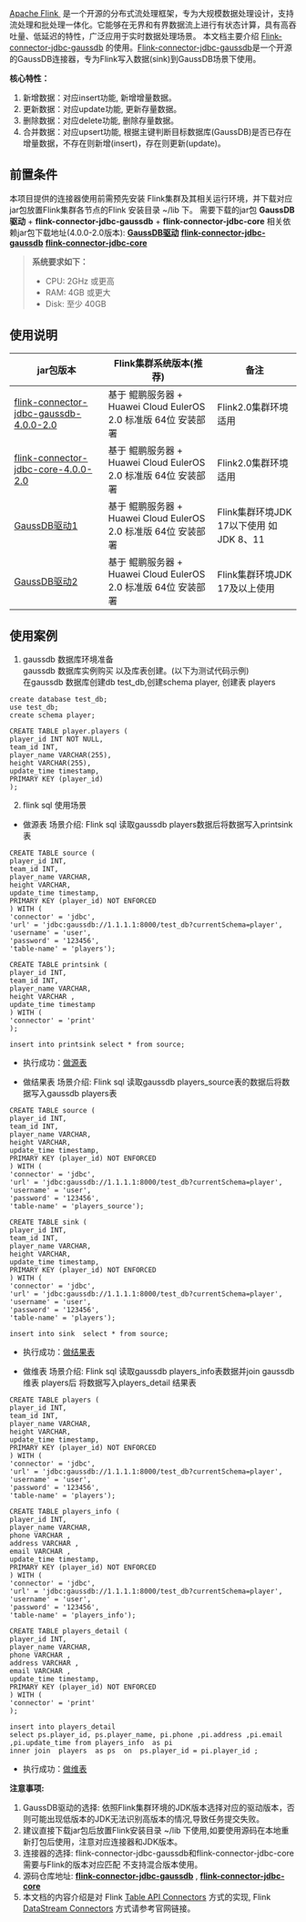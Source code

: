 ‌[Apache Flink ‌](https://flink.apache.org/) 是一个开源的分布式流处理框架，专为大规模数据处理设计，支持流处理和批处理一体化。它能够在无界和有界数据流上进行有状态计算，具有高吞吐量、低延迟的特性，广泛应用于实时数据处理场景。
本文档主要介绍 [Flink-connector-jdbc-gaussdb](https://github.com/HuaweiCloudDeveloper/gaussdb-flink-connector-jdbc) 的使用。[Flink-connector-jdbc-gaussdb](https://github.com/HuaweiCloudDeveloper/gaussdb-flink-connector-jdbc)是一个开源的GaussDB连接器，专为Flink写入数据(sink)到GaussDB场景下使用。

**核心特性：**
1. 新增数据：对应insert功能, 新增增量数据。
2. 更新数据：对应update功能, 更新存量数据。
3. ‌删除数据：对应delete功能, 删除存量数据。
4. 合并数据：对应upsert功能, 根据主键判断目标数据库(GaussDB)是否已存在增量数据，不存在则新增(insert)，存在则更新(update)。

## 前置条件
本项目提供的连接器使用前需预先安装 Flink集群及其相关运行环境，并下载对应jar包放置Flink集群各节点的Flink 安装目录 ~/lib 下。
需要下载的jar包 <strong>GaussDB驱动</strong> + <strong>flink-connector-jdbc-gaussdb</strong> + <strong>flink-connector-jdbc-core</strong>
相关依赖jar包下载地址(4.0.0-2.0版本):
[**GaussDB驱动**](https://repo1.maven.org/maven2/com/huaweicloud/gaussdb/gaussdbjdbc/506.0.0.b058-jdk7/gaussdbjdbc-506.0.0.b058-jdk7.jar)
[**flink-connector-jdbc-gaussdb**](https://repo.maven.apache.org/maven2/com/huaweicloud/gaussdb/flink/flink-connector-jdbc-gaussdb/4.0.0-2.0/)
[**flink-connector-jdbc-core**](https://repo1.maven.org/maven2/org/apache/flink/flink-connector-jdbc-core/4.0.0-2.0/)


> **系统要求如下：**
> - CPU: 2GHz 或更高
> - RAM: 4GB 或更大
> - Disk: 至少 40GB

## 使用说明

| jar包版本                                                                                                                                                 | Flink集群系统版本(推荐)                                | 备注             |
|--------------------------------------------------------------------------------------------------------------------------------------------------------|------------------------------------------------|----------------|
| [flink-connector-jdbc-gaussdb-4.0.0-2.0](https://repo1.maven.org/maven2/org/apache/flink/flink-connector-jdbc-core/4.0.0-2.0/)                         | 基于 鲲鹏服务器 + Huawei Cloud EulerOS 2.0 标准版 64位 安装部署 | Flink2.0集群环境适用 |	
| [flink-connector-jdbc-core-4.0.0-2.0](https://repo1.maven.org/maven2/org/apache/flink/flink-connector-jdbc-core/4.0.0-2.0/)                            | 基于 鲲鹏服务器 + Huawei Cloud EulerOS 2.0 标准版 64位 安装部署 | Flink2.0集群环境适用 |	
| [GaussDB驱动1](https://repo1.maven.org/maven2/com/huaweicloud/gaussdb/gaussdbjdbc/506.0.0.b058-jdk7/gaussdbjdbc-506.0.0.b058-jdk7.jar)                   | 基于 鲲鹏服务器 + Huawei Cloud EulerOS 2.0 标准版 64位 安装部署 |Flink集群环境JDK 17以下使用  如 JDK 8、11 |	
| [GaussDB驱动2](https://repo1.maven.org/maven2/com/huaweicloud/gaussdb/gaussdbjdbc/506.0.0.b058/gaussdbjdbc-506.0.0.b058.jar)                             | 基于 鲲鹏服务器 + Huawei Cloud EulerOS 2.0 标准版 64位 安装部署 |Flink集群环境JDK 17及以上使用  |

## 使用案例
1. gaussdb 数据库环境准备  
gaussdb 数据库实例购买 以及库表创建。(以下为测试代码示例)  <br />
在gaussdb 数据库创建db test_db,创建schema player, 创建表 players <br />
``` gaussdb sql 
create database test_db;
use test_db;
create schema player;

CREATE TABLE player.players (
player_id INT NOT NULL,
team_id INT,
player_name VARCHAR(255),
height VARCHAR(255),
update_time timestamp,
PRIMARY KEY (player_id)
);
```

2. flink sql 使用场景
*  做源表 
   场景介绍: Flink sql 读取gaussdb players数据后将数据写入printsink表  <br />

```flink sql
CREATE TABLE source (
player_id INT,
team_id INT,
player_name VARCHAR,
height VARCHAR,
update_time timestamp,
PRIMARY KEY (player_id) NOT ENFORCED
) WITH (
'connector' = 'jdbc',
'url' = 'jdbc:gaussdb://1.1.1.1:8000/test_db?currentSchema=player',
'username' = 'user',
'password' = '123456',
'table-name' = 'players');

CREATE TABLE printsink (
player_id INT,
team_id INT,
player_name VARCHAR,
height VARCHAR ,
update_time timestamp
) WITH (
'connector' = 'print'
);

insert into printsink select * from source;
```
- 执行成功：[做源表](./docs/image/scenario01.png)


*  做结果表
   场景介绍: Flink sql 读取gaussdb players_source表的数据后将数据写入gaussdb players表  <br />

```flink sql
CREATE TABLE source (
player_id INT,
team_id INT,
player_name VARCHAR,
height VARCHAR,
update_time timestamp,
PRIMARY KEY (player_id) NOT ENFORCED
) WITH (
'connector' = 'jdbc',
'url' = 'jdbc:gaussdb://1.1.1.1:8000/test_db?currentSchema=player',
'username' = 'user',
'password' = '123456',
'table-name' = 'players_source');

CREATE TABLE sink (
player_id INT,
team_id INT,
player_name VARCHAR,
height VARCHAR,
update_time timestamp,
PRIMARY KEY (player_id) NOT ENFORCED
) WITH (
'connector' = 'jdbc',
'url' = 'jdbc:gaussdb://1.1.1.1:8000/test_db?currentSchema=player',
'username' = 'user',
'password' = '123456',
'table-name' = 'players');

insert into sink  select * from source;
```
- 执行成功：[做结果表](./docs/image/scenario02.png)


*  做维表
   场景介绍:  Flink sql 读取gaussdb players_info表数据并join gaussdb维表 players后 将数据写入players_detail 结果表 <br />
```flink sql
CREATE TABLE players (
player_id INT,
team_id INT,
player_name VARCHAR,
height VARCHAR,
update_time timestamp,
PRIMARY KEY (player_id) NOT ENFORCED
) WITH (
'connector' = 'jdbc',
'url' = 'jdbc:gaussdb://1.1.1.1:8000/test_db?currentSchema=player',
'username' = 'user',
'password' = '123456',
'table-name' = 'players');

CREATE TABLE players_info (
player_id INT,
player_name VARCHAR,
phone VARCHAR ,
address VARCHAR ,
email VARCHAR ,
update_time timestamp,
PRIMARY KEY (player_id) NOT ENFORCED
) WITH (
'connector' = 'jdbc',
'url' = 'jdbc:gaussdb://1.1.1.1:8000/test_db?currentSchema=player',
'username' = 'user',
'password' = '123456',
'table-name' = 'players_info');

CREATE TABLE players_detail (
player_id INT,
player_name VARCHAR,
phone VARCHAR ,
address VARCHAR ,
email VARCHAR ,
update_time timestamp,
PRIMARY KEY (player_id) NOT ENFORCED
) WITH (
'connector' = 'print'
);

insert into players_detail   
select ps.player_id, ps.player_name, pi.phone ,pi.address ,pi.email ,pi.update_time from players_info  as pi
inner join  players  as ps  on  ps.player_id = pi.player_id ;
```
- 执行成功：[做维表](./docs/image/scenario03.png)


**注意事项:**
1. GaussDB驱动的选择: 依照Flink集群环境的JDK版本选择对应的驱动版本，否则可能出现低版本的JDK无法识别高版本的情况,导致任务提交失败。
2. 建议直接下载jar包后放置Flink安装目录 ~/lib 下使用,如要使用源码在本地重新打包后使用，注意对应连接器和JDK版本。
3. 连接器的选择: flink-connector-jdbc-gaussdb和flink-connector-jdbc-core需要与Flink的版本对应匹配 不支持混合版本使用。
4. 源码仓库地址: [**flink-connector-jdbc-gaussdb**](https://github.com/HuaweiCloudDeveloper/gaussdb-flink-connector-jdbc) , [**flink-connector-jdbc-core**](https://github.com/apache/flink-connector-jdbc)
5. 本文档的内容介绍是对 Flink [Table API Connectors](https://nightlies.apache.org/flink/flink-docs-release-2.0/zh/docs/connectors/table/jdbc/) 方式的实现, Flink [DataStream Connectors](https://nightlies.apache.org/flink/flink-docs-release-2.0/zh/docs/connectors/datastream/jdbc/) 方式请参考官网链接。
